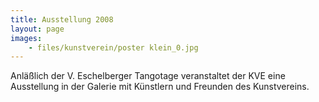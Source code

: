 ```yaml
---
title: Ausstellung 2008
layout: page
images:
    - files/kunstverein/poster klein_0.jpg
---
```


Anläßlich der V. Eschelberger Tangotage veranstaltet der KVE eine Ausstellung in der Galerie mit Künstlern und Freunden des Kunstvereins.

